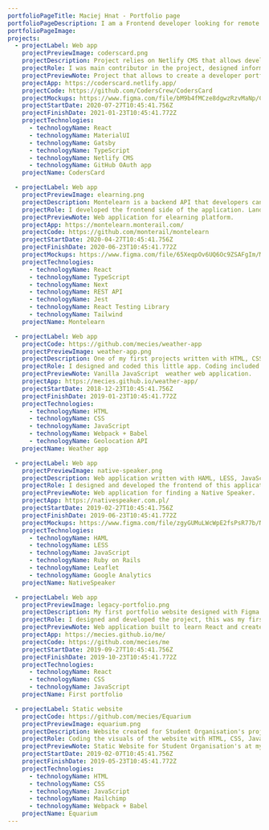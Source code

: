 ```yaml
---
portfolioPageTitle: Maciej Hnat - Portfolio page
portfolioPageDescription: I am a Frontend developer looking for remote B2B opportunities! Visit the website to see a portfolio of my projects and how I grew as a developer throughout the years.
portfolioPageImage:
projects:
  - projectLabel: Web app
    projectPreviewImage: coderscard.png
    projectDescription: Project relies on Netlify CMS that allows developers to create their portfolio in minutes. After filling in your information via CMS you can host a portfolio website for yourself in minutes. Fun fact, this website was created with CodersCard! 🎉
    projectRole: I was main contributor in the project, designed information structure in the CMS, developed a lot of components and pages, helped other team members via code reviews, and pair programming.
    projectPreviewNote: Project that allows to create a developer portfolio in minutes.
    projectApp: https://coderscard.netlify.app/
    projectCode: https://github.com/CodersCrew/CodersCard
    projectMockups: https://www.figma.com/file/bM9b4fMCze8dgwzRzvMaNp/CodersCard-Mockups?node-id=1%3A3
    projectStartDate: 2020-07-27T10:45:41.756Z
    projectFinishDate: 2021-01-23T10:45:41.772Z
    projectTechnologies:
      - technologyName: React
      - technologyName: MaterialUI
      - technologyName: Gatsby
      - technologyName: TypeScript
      - technologyName: Netlify CMS
      - technologyName: GitHub OAuth app
    projectName: CodersCard

  - projectLabel: Web app
    projectPreviewImage: elearning.png
    projectDescription: Montelearn is a backend API that developers can use to build a custom e-learning platform. Its main focus is on creating interactive lessons and tests, suitable for every education level, science, or topic. 📕
    projectRole: I developed the frontend side of the application. Landing for marketing purposes, admin pannel for creating tests, and example implementation of the tests available open source.
    projectPreviewNote: Web application for elearning platform.
    projectApp: https://montelearn.monterail.com/
    projectCode: https://github.com/monterail/montelearn
    projectStartDate: 2020-04-27T10:45:41.756Z
    projectFinishDate: 2020-06-23T10:45:41.772Z
    projectMockups: https://www.figma.com/file/65XeqpOv6UQ6Oc9ZSAFgIm/Monterail-Design?node-id=3012%3A21588
    projectTechnologies:
      - technologyName: React
      - technologyName: TypeScript
      - technologyName: Next
      - technologyName: REST API
      - technologyName: Jest
      - technologyName: React Testing Library
      - technologyName: Tailwind
    projectName: Montelearn

  - projectLabel: Web app
    projectCode: https://github.com/mecies/weather-app
    projectPreviewImage: weather-app.png
    projectDescription: One of my first projects written with HTML, CSS, and JavaScript. It was a project that I did when I participated in CodersCamp - online coding bootcamp. ☁️
    projectRole: I designed and coded this little app. Coding included the visuals and integration with Geolocation API.
    projectPreviewNote: Vanilla JavaScript  weather web application.
    projectApp: https://mecies.github.io/weather-app/
    projectStartDate: 2018-12-23T10:45:41.756Z
    projectFinishDate: 2019-01-23T10:45:41.772Z
    projectTechnologies:
      - technologyName: HTML
      - technologyName: CSS
      - technologyName: JavaScript
      - technologyName: Webpack + Babel
      - technologyName: Geolocation API
    projectName: Weather app

  - projectLabel: Web app
    projectPreviewImage: native-speaker.png
    projectDescription: Web application written with HAML, LESS, JavaScript and Ruby on Rails. Firstly I prepared designs in Figma and after they were approved, I implemented them on the existing Rails app. 🗣️
    projectRole: I designed and developed the frontend of this application.
    projectPreviewNote: Web application for finding a Native Speaker.
    projectApp: https://nativespeaker.com.pl/
    projectStartDate: 2019-02-27T10:45:41.756Z
    projectFinishDate: 2019-06-23T10:45:41.772Z
    projectMockups: https://www.figma.com/file/zgyGUMuLWcWpE2fsPsR77b/Native-Speaker-Copy?node-id=0%3A1
    projectTechnologies:
      - technologyName: HAML
      - technologyName: LESS
      - technologyName: JavaScript
      - technologyName: Ruby on Rails
      - technologyName: Leaflet
      - technologyName: Google Analytics
    projectName: NativeSpeaker

  - projectLabel: Web app
    projectPreviewImage: legacy-portfolio.png
    projectDescription: My first portfolio website designed with Figma and developed with React. 👤
    projectRole: I designed and developed the project, this was my first React project and I wanted to create a portfolio at that time.
    projectPreviewNote: Web application built to learn React and create a first portfolio website for myself.
    projectApp: https://mecies.github.io/me/
    projectCode: https://github.com/mecies/me
    projectStartDate: 2019-09-27T10:45:41.756Z
    projectFinishDate: 2019-10-23T10:45:41.772Z
    projectTechnologies:
      - technologyName: React
      - technologyName: CSS
      - technologyName: JavaScript
    projectName: First portfolio

  - projectLabel: Static website
    projectCode: https://github.com/mecies/Equarium
    projectPreviewImage: equarium.png
    projectDescription: Website created for Student Organisation's project at my university. Written with HTML, CSS, JavaScript + Webpack & Babel. 🏙️
    projectRole: Coding the visuals of the website with HTML, CSS, JavaScript. Additionally I did configure the project and did Mailchimp integration.
    projectPreviewNote: Static Website for Student Organisation's at my university.
    projectStartDate: 2019-02-07T10:45:41.756Z
    projectFinishDate: 2019-05-23T10:45:41.772Z
    projectTechnologies:
      - technologyName: HTML
      - technologyName: CSS
      - technologyName: JavaScript
      - technologyName: Mailchimp
      - technologyName: Webpack + Babel
    projectName: Equarium
---
```

